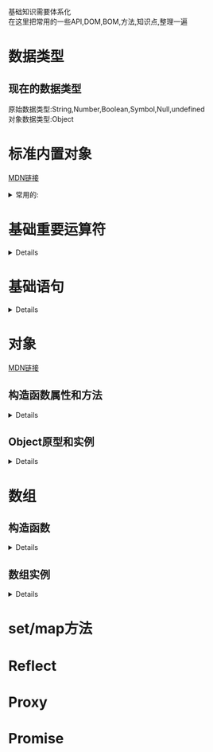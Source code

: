 基础知识需要体系化  
在这里把常用的一些API,DOM,BOM,方法,知识点,整理一遍  
  
数据类型  
===
  
现在的数据类型
---
原始数据类型:String,Number,Boolean,Symbol,Null,undefined  
对象数据类型:Object  
  
标准内置对象
===
[MDN链接](https://developer.mozilla.org/zh-CN/docs/Web/JavaScript/Reference/Global_Objects)  
<details>  
<summary>常用的:</summary>  
  
1.Array  
2.Date  
3.Error  
4.Function  
5.Generator  
6.Infinity  
7.JSON  
8.Map  
9.Math  
10.NaN
11.Number  
12.Object  
13.Promise  
14.Proxy  
15.Reflect  
16.RegExp  
17.Set  
18.String  
19.Symbol  
20.WeakMap  
21.WeakSet  
22.isFinite()  
23.isNaN()  
24.null  
25.parseFloat  
26.parseInt  
27.undefined  
  
</details> 
  
基础重要运算符
===
  
<details>  
  
"=="与"==="  
比较运算符(<,>,<=,>=)  
**in**  
**instanceof**  
逻辑表达式(&&,||,!)  
"="  
eval(不要用)  
**条件运算符(:?)**  
**typeof**  
delete  
void(不常用)  
逗号运算符(,)  
  
</details>  
  
基础语句
===
<details>  
  
声明语句  
---
let  
const  
var  
function  
class  
  
条件语句  
---
if  
else if  
switch
  
循环
---
while  
do/while  
for  
for/in  
for/of  
  
跳转
---
标签语句(不常用)label  
break  
continue  
return  
throw  
try/catch/finally  
  
其他
---
with(不要用)  
debugger  
"use strict"  
  
</details>  
  
对象
===  
[MDN链接](https://developer.mozilla.org/zh-CN/docs/Web/JavaScript/Reference/Global_Objects/Object)  
  
构造函数属性和方法  
---
  
<details>
  
属性  
Object.length  
值为1  
Object.prototype  
  
构造函数方法  
**Object.assign()  
通过复制一个或多个对象来创建一个新的对象。**  
Object.create()  
使用指定的原型对象和属性创建一个新对象。  
**Object.defineProperty()  
给对象添加一个属性并指定该属性的配置。**  
Object.defineProperties()  
给对象添加多个属性并分别指定它们的配置。  
**Object.entries()  
返回给定对象自身可枚举属性的 [key, value] 数组。**  
Object.freeze()  
冻结对象：其他代码不能删除或更改任何属性。  
Object.getOwnPropertyDescriptor()  
返回对象指定的属性配置。  
Object.getOwnPropertyNames()  
返回一个数组，它包含了指定对象所有的可枚举或不可枚举的属性名。  
Object.getOwnPropertySymbols()  
返回一个数组，它包含了指定对象自身所有的符号属性。  
Object.getPrototypeOf()  
返回指定对象的原型对象。  
**Object.is()  
比较两个值是否相同。所有 NaN 值都相等（这与==和===不同）。**  
Object.isExtensible()  
判断对象是否可扩展。  
Object.isFrozen()  
判断对象是否已经冻结。  
Object.isSealed()  
判断对象是否已经密封。  
**Object.keys()  
返回一个包含所有给定对象自身可枚举属性名称的数组。**  
Object.preventExtensions()  
防止对象的任何扩展。  
Object.seal()  
防止其他代码删除对象的属性。  
**Object.setPrototypeOf()  
设置对象的原型（即内部 [[Prototype]] 属性）。**  
**Object.values()  
返回给定对象自身可枚举值的数组。**  
  
</details>
  
Object原型和实例
---
  
<details>  
   
属性  
Object.prototype.constructor  
特定的函数，用于创建一个对象的原型。  
**Object.prototype.__proto__   
指向当对象被实例化的时候，用作原型的对象。**  
Object.prototype.__noSuchMethod__   
当未定义的对象成员被调用作方法的时候，允许定义并执行的函数。  
  
方法  
**Object.prototype.hasOwnProperty()  
返回一个布尔值 ，表示某个对象是否含有指定的属性，而且此属性非原型链继承的。**  
**Object.prototype.isPrototypeOf()  
返回一个布尔值，表示指定的对象是否在本对象的原型链中。**  
Object.prototype.propertyIsEnumerable()  
判断指定属性是否可枚举，内部属性设置参见 ECMAScript [[Enumerable]] attribute 。  
Object.prototype.toSource()   
返回字符串表示此对象的源代码形式，可以使用此字符串生成一个新的相同的对象。  
Object.prototype.toLocaleString()  
直接调用 toString()方法。  
**Object.prototype.toString()  
返回对象的字符串表示。**  
Object.prototype.unwatch()   
移除对象某个属性的监听。  
**Object.prototype.valueOf()  
返回指定对象的原始值。**  
Object.prototype.watch()   
给对象的某个属性增加监听。  
  
  
</details>  
  
数组
===
  
构造函数
---
  
<details>  
  
属性  
Array.length  
Array 构造函数的 length 属性，其值为1（注意该属性为静态属性，不是数组实例的 length 属性）。  
get Array[@@species]  
返回 Array 构造函数。  
Array.prototype  
通过数组的原型对象可以为所有数组对象添加属性。  
  
方法  
**Array.from()  
从类数组对象或者可迭代对象中创建一个新的数组实例。**  
**Array.isArray()  
用来判断某个变量是否是一个数组对象。**  
**Array.of()  
根据一组参数来创建新的数组实例，支持任意的参数数量和类型。**  
  
</details>  
  
数组实例
---
  
<details>  
  
属性  
---  
Array.prototype.constructor  
所有的数组实例都继承了这个属性，它的值就是 Array，表明了所有的数组都是由 Array 构造出来的。  
**Array.prototype.length  
上面说了，因为 Array.prototype 也是个数组，所以它也有 length 属性，这个值为 0，因为它是个空数组。**  
  
  
方法  
---
修改器方法  
---
下面的这些方法会改变调用它们的对象自身的值：  
  
Array.prototype.copyWithin()   
在数组内部，将一段元素序列拷贝到另一段元素序列上，覆盖原有的值。  
**Array.prototype.fill()   
将数组中指定区间的所有元素的值，都替换成某个固定的值。**  
**Array.prototype.pop()  
删除数组的最后一个元素，并返回这个元素。**  
**Array.prototype.push()  
在数组的末尾增加一个或多个元素，并返回数组的新长度。**  
**Array.prototype.reverse()  
颠倒数组中元素的排列顺序，即原先的第一个变为最后一个，原先的最后一个变为第一个。**  
**Array.prototype.shift()  
删除数组的第一个元素，并返回这个元素。**  
**Array.prototype.sort()  
对数组元素进行排序，并返回当前数组。**  
**Array.prototype.splice()  
在任意的位置给数组添加或删除任意个元素。**  
**Array.prototype.unshift()  
在数组的开头增加一个或多个元素，并返回数组的新长度。**  
  
  
  
访问方法
---
下面的这些方法绝对不会改变调用它们的对象的值，只会返回一个新的数组或者返回一个其它的期望值。  
  
**Array.prototype.concat()  
返回一个由当前数组和其它若干个数组或者若干个非数组值组合而成的新数组。**  
**Array.prototype.includes()   
判断当前数组是否包含某指定的值，如果是返回 true，否则返回 false。**  
**Array.prototype.join()  
连接所有数组元素组成一个字符串。**  
**Array.prototype.slice()   
抽取当前数组中的一段元素组合成一个新数组。**  
Array.prototype.toSource()   
返回一个表示当前数组字面量的字符串。遮蔽了原型链上的 Object.prototype.toSource() 方法。  
**Array.prototype.toString()  
返回一个由所有数组元素组合而成的字符串。遮蔽了原型链上的 Object.prototype.toString() 方法。**  
Array.prototype.toLocaleString()  
返回一个由所有数组元素组合而成的本地化后的字符串。遮蔽了原型链上的 Object.prototype.toLocaleString() 方法。  
**Array.prototype.indexOf()  
返回数组中第一个与指定值相等的元素的索引，如果找不到这样的元素，则返回 -1。**  
**Array.prototype.lastIndexOf()  
返回数组中最后一个（从右边数第一个）与指定值相等的元素的索引，如果找不到这样的元素，则返回 -1。**  
    
    
迭代方法
---
在下面的众多遍历方法中，有很多方法都需要指定一个回调函数作为参数。在每一个数组元素都分别执行完回调函数之前，数组的length属性会被缓存在某个地方，所以，如果你在回调函数中为当前数组添加了新的元素，那么那些新添加的元素是不会被遍历到的。此外，如果在回调函数中对当前数组进行了其它修改，比如改变某个元素的值或者删掉某个元素，那么随后的遍历操作可能会受到未预期的影响。总之，不要尝试在遍历过程中对原数组进行任何修改，虽然规范对这样的操作进行了详细的定义，但为了可读性和可维护性，请不要这样做。
  
**Array.prototype.forEach()   
为数组中的每个元素执行一次回调函数。**  
**Array.prototype.entries()   
返回一个数组迭代器对象，该迭代器会包含所有数组元素的键值对。**  
**Array.prototype.every()  
如果数组中的每个元素都满足测试函数，则返回 true，否则返回 false。**  
**Array.prototype.some()  
如果数组中至少有一个元素满足测试函数，则返回 true，否则返回 false。**  
**Array.prototype.filter()  
将所有在过滤函数中返回 true 的数组元素放进一个新数组中并返回。**  
**Array.prototype.find()   
找到第一个满足测试函数的元素并返回那个元素的值，如果找不到，则返回 undefined。**  
**Array.prototype.findIndex()   
找到第一个满足测试函数的元素并返回那个元素的索引，如果找不到，则返回 -1。**  
**Array.prototype.keys()    
返回一个数组迭代器对象，该迭代器会包含所有数组元素的键。**  
**Array.prototype.map()  
返回一个由回调函数的返回值组成的新数组。**  
Array.prototype.reduce()  
从左到右为每个数组元素执行一次回调函数，并把上次回调函数的返回值放在一个暂存器中传给下次回调函数，并返回最后一次回调函数的返回值。  
Array.prototype.reduceRight()  
从右到左为每个数组元素执行一次回调函数，并把上次回调函数的返回值放在一个暂存器中传给下次回调函数，并返回最后一次回调函数的返回值。  
**Array.prototype.values()   
返回一个数组迭代器对象，该迭代器会包含所有数组元素的值。** 
Array.prototype[@@iterator]()   
和上面的 values() 方法是同一个函数。  
  
</details>  
  
  
  
set/map方法
===
  
Reflect
===
  
  
  
Proxy
===
  
  
  
Promise
===
  
  
  
  
